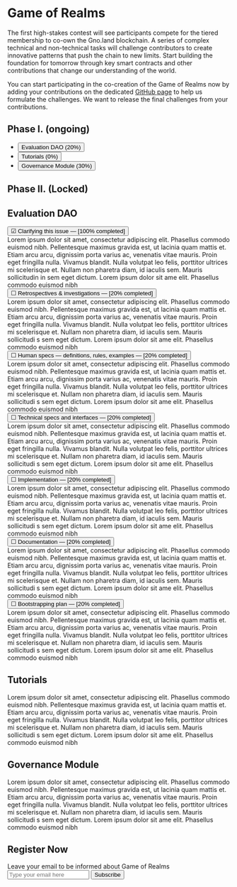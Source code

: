 # Game of Realms

The first high-stakes contest will see participants compete for the tiered membership to co-own the Gno.land blockchain.
A series of complex technical and non-technical tasks will challenge contributors to create innovative patterns that push the chain to new limits.
Start building the foundation for tomorrow through key smart contracts and other contributions that change our understanding of the world.

You can start participating in the co-creation of the Game of Realms now by adding your contributions on the dedicated [GitHub page](https://github.com/gnolang/gno/issues/357) to help us formulate the challenges. We want to release the final challenges from your contributions.

<div>

<div role="tablist" aria-labelledby="tablist-1" class="tabs">
<div class="columns-2">
<div>

## Phase I. (ongoing)

- <button id="tab-1" type="button" role="tab" aria-selected="true" aria-controls="tabpanel-1">Evaluation DAO (20%)</button>
- <button id="tab-2" type="button" role="tab" aria-selected="false" aria-controls="tabpanel-2" tabindex="-1">Tutorials (0%)</button>
- <button id="tab-3" type="button" role="tab" aria-selected="false" aria-controls="tabpanel-3" tabindex="-1">Governance Module (30%)</button>

</div>
<div>

## Phase II. (Locked)

</div>
</div>
</div>

<div class="jumbotron">

<div id="tabpanel-1" role="tabpanel" tabindex="0" aria-labelledby="tab-1" class="">

## Evaluation DAO

<div class="accordion gor-accordion">
<button type="button" aria-expanded="false" class="accordion-trigger is-muted" aria-controls="acc-1" id="accpanel-1"> &#9745; <span class="is-finished">Clarifying this issue</span> — [100%&nbsp;completed] </button>
<div id="acc-1" role="region" aria-labelledby="accpanel-1" class="accordion-panel is-hidden">
Lorem ipsum dolor sit amet, consectetur adipiscing elit. Phasellus commodo euismod nibh. Pellentesque maximus gravida est, ut lacinia quam mattis et. Etiam arcu arcu, dignissim porta varius ac, venenatis vitae mauris. Proin eget fringilla nulla. Vivamus blandit. Nulla volutpat leo felis, porttitor ultrices mi scelerisque et. Nullam non pharetra diam, id iaculis sem. Mauris sollicitudin in sem eget dictum. Lorem ipsum dolor sit ame elit. Phasellus commodo euismod nibh
</div>
<button type="button" aria-expanded="true" class="accordion-trigger" aria-controls="acc-2" id="accpanel-2"> &#9744; <span class="is-underline">Retrospectives & investigations</span> — [20%&nbsp;completed]</button>
<div id="acc-2" role="region" aria-labelledby="accpanel-2" class="accordion-panel">
Lorem ipsum dolor sit amet, consectetur adipiscing elit. Phasellus commodo euismod nibh. Pellentesque maximus gravida est, ut lacinia quam mattis et. Etiam arcu arcu, dignissim porta varius ac, venenatis vitae mauris. Proin eget fringilla nulla. Vivamus blandit. Nulla volutpat leo felis, porttitor ultrices mi scelerisque et. Nullam non pharetra diam, id iaculis sem. Mauris sollicitudi s sem eget dictum. Lorem ipsum dolor sit ame elit. Phasellus commodo euismod nibh
</div>
<button type="button" aria-expanded="false" class="accordion-trigger" aria-controls="acc-3" id="accpanel-3"> &#9744; <span class="is-underline">Human specs — definitions, rules, examples</span> — [20%&nbsp;completed]</button>
<div id="acc-3" role="region" aria-labelledby="accpanel-3" class="accordion-panel is-hidden">
Lorem ipsum dolor sit amet, consectetur adipiscing elit. Phasellus commodo euismod nibh. Pellentesque maximus gravida est, ut lacinia quam mattis et. Etiam arcu arcu, dignissim porta varius ac, venenatis vitae mauris. Proin eget fringilla nulla. Vivamus blandit. Nulla volutpat leo felis, porttitor ultrices mi scelerisque et. Nullam non pharetra diam, id iaculis sem. Mauris sollicitudi s sem eget dictum. Lorem ipsum dolor sit ame elit. Phasellus commodo euismod nibh
</div>
<button type="button" aria-expanded="false" class="accordion-trigger" aria-controls="acc-4" id="accpanel-4"> &#9744; <span class="is-underline">Technical specs and interfaces</span> — [20%&nbsp;completed]</button>
<div id="acc-4" role="region" aria-labelledby="accpanel-4" class="accordion-panel is-hidden">
Lorem ipsum dolor sit amet, consectetur adipiscing elit. Phasellus commodo euismod nibh. Pellentesque maximus gravida est, ut lacinia quam mattis et. Etiam arcu arcu, dignissim porta varius ac, venenatis vitae mauris. Proin eget fringilla nulla. Vivamus blandit. Nulla volutpat leo felis, porttitor ultrices mi scelerisque et. Nullam non pharetra diam, id iaculis sem. Mauris sollicitudi s sem eget dictum. Lorem ipsum dolor sit ame elit. Phasellus commodo euismod nibh
</div>
<button type="button" aria-expanded="false" class="accordion-trigger" aria-controls="acc-5" id="accpanel-5"> &#9744; <span class="is-underline">Implementation</span> — [20%&nbsp;completed]</button>
<div id="acc-5" role="region" aria-labelledby="accpanel-5" class="accordion-panel is-hidden">
Lorem ipsum dolor sit amet, consectetur adipiscing elit. Phasellus commodo euismod nibh. Pellentesque maximus gravida est, ut lacinia quam mattis et. Etiam arcu arcu, dignissim porta varius ac, venenatis vitae mauris. Proin eget fringilla nulla. Vivamus blandit. Nulla volutpat leo felis, porttitor ultrices mi scelerisque et. Nullam non pharetra diam, id iaculis sem. Mauris sollicitudi s sem eget dictum. Lorem ipsum dolor sit ame elit. Phasellus commodo euismod nibh
</div>
<button type="button" aria-expanded="false" class="accordion-trigger" aria-controls="acc-6" id="accpanel-6"> &#9744; <span class="is-underline">Documentation</span> — [20%&nbsp;completed]</button>
<div id="acc-6" role="region" aria-labelledby="accpanel-6" class="accordion-panel is-hidden">
Lorem ipsum dolor sit amet, consectetur adipiscing elit. Phasellus commodo euismod nibh. Pellentesque maximus gravida est, ut lacinia quam mattis et. Etiam arcu arcu, dignissim porta varius ac, venenatis vitae mauris. Proin eget fringilla nulla. Vivamus blandit. Nulla volutpat leo felis, porttitor ultrices mi scelerisque et. Nullam non pharetra diam, id iaculis sem. Mauris sollicitudi s sem eget dictum. Lorem ipsum dolor sit ame elit. Phasellus commodo euismod nibh
</div>
<button type="button" aria-expanded="false" class="accordion-trigger" aria-controls="acc-7" id="accpanel-7"> &#9744; <span class="is-underline">Bootstrapping plan</span> — [20%&nbsp;completed]</button>
<div id="acc-7" role="region" aria-labelledby="accpanel-7" class="accordion-panel is-hidden">
Lorem ipsum dolor sit amet, consectetur adipiscing elit. Phasellus commodo euismod nibh. Pellentesque maximus gravida est, ut lacinia quam mattis et. Etiam arcu arcu, dignissim porta varius ac, venenatis vitae mauris. Proin eget fringilla nulla. Vivamus blandit. Nulla volutpat leo felis, porttitor ultrices mi scelerisque et. Nullam non pharetra diam, id iaculis sem. Mauris sollicitudi s sem eget dictum. Lorem ipsum dolor sit ame elit. Phasellus commodo euismod nibh
</div>

</div>
</div>

<div id="tabpanel-2" role="tabpanel" tabindex="0" aria-labelledby="tab-2" class="">

## Tutorials

Lorem ipsum dolor sit amet, consectetur adipiscing elit. Phasellus commodo euismod nibh. Pellentesque maximus gravida est, ut lacinia quam mattis et. Etiam arcu arcu, dignissim porta varius ac, venenatis vitae mauris. Proin eget fringilla nulla. Vivamus blandit. Nulla volutpat leo felis, porttitor ultrices mi scelerisque et. Nullam non pharetra diam, id iaculis sem. Mauris sollicitudi s sem eget dictum. Lorem ipsum dolor sit ame elit. Phasellus commodo euismod nibh

</div>

<div id="tabpanel-3" role="tabpanel" tabindex="0" aria-labelledby="tab-3" class="">

## Governance Module

Lorem ipsum dolor sit amet, consectetur adipiscing elit. Phasellus commodo euismod nibh. Pellentesque maximus gravida est, ut lacinia quam mattis et. Etiam arcu arcu, dignissim porta varius ac, venenatis vitae mauris. Proin eget fringilla nulla. Vivamus blandit. Nulla volutpat leo felis, porttitor ultrices mi scelerisque et. Nullam non pharetra diam, id iaculis sem. Mauris sollicitudi s sem eget dictum. Lorem ipsum dolor sit ame elit. Phasellus commodo euismod nibh

</div>

</div>
</div>

## Register Now

<!-- mailchimp -->
<div id="mc_embed_signup">
<form action="https://land.us18.list-manage.com/subscribe/post?u=8befe3303cf82796d2c1a1aff&amp;id=5499ca154b&amp;f_id=008d70e7f0" method="post" id="mc-embedded-subscribe-form" name="mc-embedded-subscribe-form" class="validate" target="_self">
  <label for="mce-EMAIL">Leave your email to be informed about Game of Realms</label>
  <div id="mc_embed_signup_scroll">
  	<div class="mc-field-group">
  		<input type="email" value="" name="EMAIL" class="required email" id="mce-EMAIL" placeholder="Type your email here" required>
  		<input type="submit" value="Subscribe" name="subscribe" id="mc-embedded-subscribe" class="button">
  	</div>
  	<div hidden="true"><input type="hidden" name="tags" value="2525514"></div>
  	<div id="mce-responses" class="clear">
  		<div class="response" id="mce-error-response" style="display:none"></div>
  		<div class="response" id="mce-success-response" style="display:none"></div>
  	</div>
  	<!-- real people should not fill this in and expect good things - do not remove this or risk form bot signups-->
  	<div style="position: absolute; left: -5000px;" aria-hidden="true"><input type="text" name="b_8befe3303cf82796d2c1a1aff_5499ca154b" tabindex="-1" value=""></div>
  </div>
</form>
</div>
<!-- /mailchimp -->
